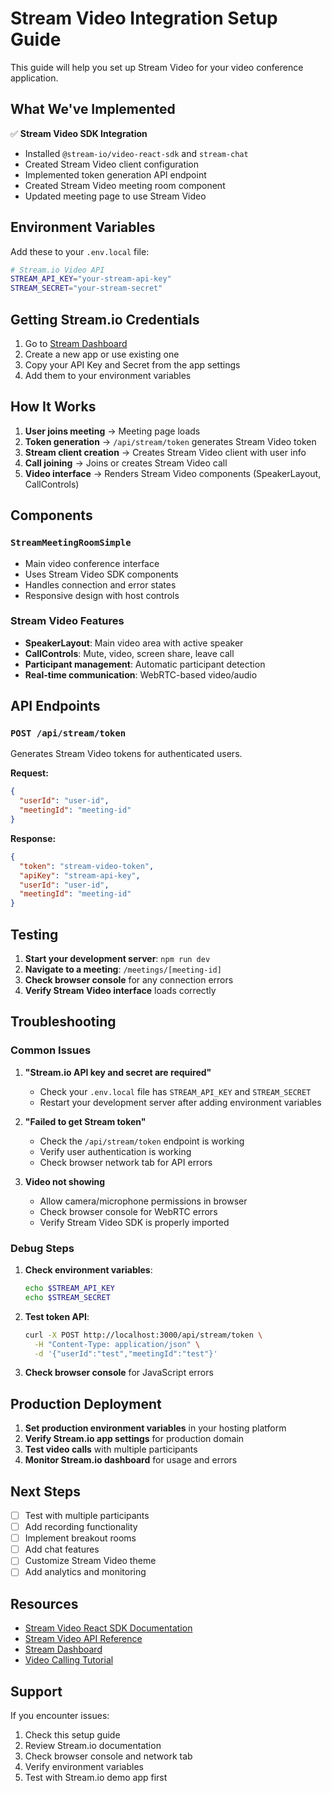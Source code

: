 # Stream Video Integration Setup Guide

This guide will help you set up Stream Video for your video conference application.

## What We've Implemented

✅ **Stream Video SDK Integration**
- Installed `@stream-io/video-react-sdk` and `stream-chat`
- Created Stream Video client configuration
- Implemented token generation API endpoint
- Created Stream Video meeting room component
- Updated meeting page to use Stream Video

## Environment Variables

Add these to your `.env.local` file:

```bash
# Stream.io Video API
STREAM_API_KEY="your-stream-api-key"
STREAM_SECRET="your-stream-secret"
```

## Getting Stream.io Credentials

1. Go to [Stream Dashboard](https://dashboard.getstream.io/)
2. Create a new app or use existing one
3. Copy your API Key and Secret from the app settings
4. Add them to your environment variables

## How It Works

1. **User joins meeting** → Meeting page loads
2. **Token generation** → `/api/stream/token` generates Stream Video token
3. **Stream client creation** → Creates Stream Video client with user info
4. **Call joining** → Joins or creates Stream Video call
5. **Video interface** → Renders Stream Video components (SpeakerLayout, CallControls)

## Components

### `StreamMeetingRoomSimple`
- Main video conference interface
- Uses Stream Video SDK components
- Handles connection and error states
- Responsive design with host controls

### Stream Video Features
- **SpeakerLayout**: Main video area with active speaker
- **CallControls**: Mute, video, screen share, leave call
- **Participant management**: Automatic participant detection
- **Real-time communication**: WebRTC-based video/audio

## API Endpoints

### `POST /api/stream/token`
Generates Stream Video tokens for authenticated users.

**Request:**
```json
{
  "userId": "user-id",
  "meetingId": "meeting-id"
}
```

**Response:**
```json
{
  "token": "stream-video-token",
  "apiKey": "stream-api-key",
  "userId": "user-id",
  "meetingId": "meeting-id"
}
```

## Testing

1. **Start your development server**: `npm run dev`
2. **Navigate to a meeting**: `/meetings/[meeting-id]`
3. **Check browser console** for any connection errors
4. **Verify Stream Video interface** loads correctly

## Troubleshooting

### Common Issues

1. **"Stream.io API key and secret are required"**
   - Check your `.env.local` file has `STREAM_API_KEY` and `STREAM_SECRET`
   - Restart your development server after adding environment variables

2. **"Failed to get Stream token"**
   - Check the `/api/stream/token` endpoint is working
   - Verify user authentication is working
   - Check browser network tab for API errors

3. **Video not showing**
   - Allow camera/microphone permissions in browser
   - Check browser console for WebRTC errors
   - Verify Stream Video SDK is properly imported

### Debug Steps

1. **Check environment variables**:
   ```bash
   echo $STREAM_API_KEY
   echo $STREAM_SECRET
   ```

2. **Test token API**:
   ```bash
   curl -X POST http://localhost:3000/api/stream/token \
     -H "Content-Type: application/json" \
     -d '{"userId":"test","meetingId":"test"}'
   ```

3. **Check browser console** for JavaScript errors

## Production Deployment

1. **Set production environment variables** in your hosting platform
2. **Verify Stream.io app settings** for production domain
3. **Test video calls** with multiple participants
4. **Monitor Stream.io dashboard** for usage and errors

## Next Steps

- [ ] Test with multiple participants
- [ ] Add recording functionality
- [ ] Implement breakout rooms
- [ ] Add chat features
- [ ] Customize Stream Video theme
- [ ] Add analytics and monitoring

## Resources

- [Stream Video React SDK Documentation](https://getstream.io/video/sdk/react/)
- [Stream Video API Reference](https://getstream.io/video/docs/api/)
- [Stream Dashboard](https://dashboard.getstream.io/)
- [Video Calling Tutorial](https://getstream.io/video/sdk/react/tutorial/video-calling/)

## Support

If you encounter issues:
1. Check this setup guide
2. Review Stream.io documentation
3. Check browser console and network tab
4. Verify environment variables
5. Test with Stream.io demo app first
